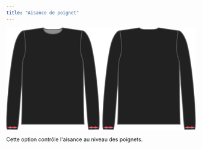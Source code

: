 ```yaml
---
title: "Aisance de poignet"
---
```


![L'aisance aux poignets pour Brian](./cuffease.svg)

Cette option contrôle l'aisance au niveau des poignets.




